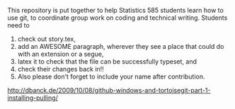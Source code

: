 This repository is put together to help Statistics 585 students learn how to use git, to coordinate group work on coding and technical writing. Students need to

1. check out story.tex, 
2. add an AWESOME paragraph, wherever they see a place that could do with an extension or a segue, 
3. latex it to check that the file can be successfully typeset, and
4. check their changes back in!!
5. Also please don't forget to include your name after contribution.

http://dbanck.de/2009/10/08/github-windows-and-tortoisegit-part-1-installing-pulling/

